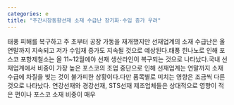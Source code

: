 ```yaml
---
categories: e
title: "주간시장동향선재 소재 수급난 장기화·수입 증가 우려"
---
```

태풍 피해를 복구하고 주 초부터 공장 가동을 재개했지만 선재업계의 소재 수급난은 올 연말까지 지속되고 저가 수입재 증가도 지속될 것으로 예상된다.태풍 힌나노로 인해 포스코 포항제철소는 올 11~12월에야 선재 생산라인이 복구되는 것으로 나타났다.국내 선재업계에서 비중이 가장 높은 포스코의 조업 중단으로 인해 선재업계는 연말까지 소재 수급에 차질을 빚는 것이 불가피한 상황이다.다만 품목별로 미치는 영향은 조금씩 다른 것으로 나타났다. 연강선재와 경강선재, STS선재 제조업체들은 상대적으로 영향이 적은 편이나 포스코 소재 비중이 매우